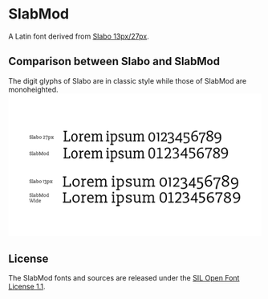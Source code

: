 # SlabMod
A Latin font derived from [Slabo 13px/27px](https://github.com/TiroTypeworks/Slabo).

## Comparison between Slabo and SlabMod
The digit glyphs of Slabo are in classic style while those of SlabMod are monoheighted.
![](https://github.com/lxgw/SlabMod/raw/main/Comparison.png)

## License
The SlabMod fonts and sources are released under the [SIL Open Font License 1.1](https://github.com/lxgw/SlabMod/blob/main/License.txt).

